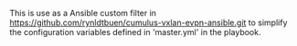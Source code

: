 This is use as a Ansible custom filter in https://github.com/rynldtbuen/cumulus-vxlan-evpn-ansible.git to simplify the configuration variables defined in 'master.yml' in the  playbook.
